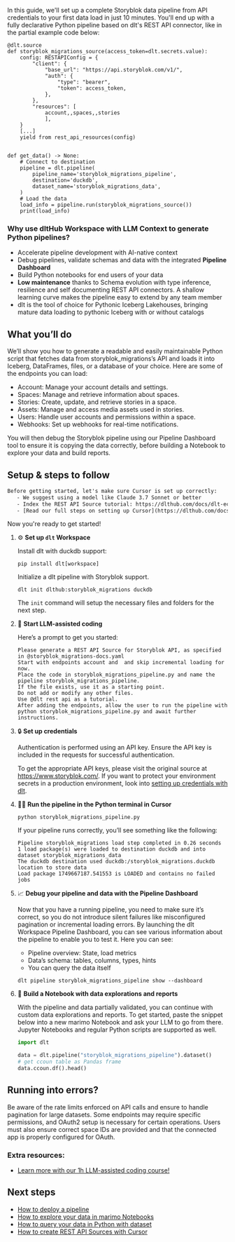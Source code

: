 In this guide, we'll set up a complete Storyblok data pipeline from API credentials to your first data load in just 10 minutes. You'll end up with a fully declarative Python pipeline based on dlt's REST API connector, like in the partial example code below:

```python-outcome
@dlt.source
def storyblok_migrations_source(access_token=dlt.secrets.value):
    config: RESTAPIConfig = {
        "client": {
            "base_url": "https://api.storyblok.com/v1/",
            "auth": {
                "type": "bearer",
                "token": access_token,
            },
        },
        "resources": [
            account,,spaces,,stories
            ],
    }
    [...]
    yield from rest_api_resources(config)


def get_data() -> None:
    # Connect to destination
    pipeline = dlt.pipeline(
        pipeline_name='storyblok_migrations_pipeline',
        destination='duckdb',
        dataset_name='storyblok_migrations_data', 
    )
    # Load the data
    load_info = pipeline.run(storyblok_migrations_source())
    print(load_info) 
```

### Why use dltHub Workspace with LLM Context to generate Python pipelines?

- Accelerate pipeline development with AI-native context
- Debug pipelines, validate schemas and data with the integrated **Pipeline Dashboard**
- Build Python notebooks for end users of your data
- **Low maintenance** thanks to Schema evolution with type inference, resilience and self documenting REST API connectors. A shallow learning curve makes the pipeline easy to extend by any team member
- dlt is the tool of choice for Pythonic Iceberg Lakehouses, bringing mature data loading to pythonic Iceberg with or without catalogs

## What you’ll do

We’ll show you how to generate a readable and easily maintainable Python script that fetches data from storyblok_migrations’s API and loads it into Iceberg, DataFrames, files, or a database of your choice. Here are some of the endpoints you can load:

- Account: Manage your account details and settings.
- Spaces: Manage and retrieve information about spaces.
- Stories: Create, update, and retrieve stories in a space.
- Assets: Manage and access media assets used in stories.
- Users: Handle user accounts and permissions within a space.
- Webhooks: Set up webhooks for real-time notifications.

You will then debug the Storyblok pipeline using our Pipeline Dashboard tool to ensure it is copying the data correctly, before building a Notebook to explore your data and build reports.

## Setup & steps to follow

```default
Before getting started, let's make sure Cursor is set up correctly:
   - We suggest using a model like Claude 3.7 Sonnet or better
   - Index the REST API Source tutorial: https://dlthub.com/docs/dlt-ecosystem/verified-sources/rest_api/ and add it to context as **@dlt rest api**
   - [Read our full steps on setting up Cursor](https://dlthub.com/docs/dlt-ecosystem/llm-tooling/cursor-restapi#23-configuring-cursor-with-documentation)
```

Now you're ready to get started!

1. ⚙️ **Set up `dlt` Workspace**
    
    Install dlt with duckdb support:
    ```shell
    pip install dlt[workspace]
    ```

    Initialize a dlt pipeline with Storyblok support.
    ```shell
    dlt init dlthub:storyblok_migrations duckdb
    ```

    The `init` command will setup the necessary files and folders for the next step.
    
2. 🤠 **Start LLM-assisted coding**
    
    Here’s a prompt to get you started:
    
    ```prompt
    Please generate a REST API Source for Storyblok API, as specified in @storyblok_migrations-docs.yaml 
    Start with endpoints account and  and skip incremental loading for now. 
    Place the code in storyblok_migrations_pipeline.py and name the pipeline storyblok_migrations_pipeline. 
    If the file exists, use it as a starting point. 
    Do not add or modify any other files. 
    Use @dlt rest api as a tutorial. 
    After adding the endpoints, allow the user to run the pipeline with python storyblok_migrations_pipeline.py and await further instructions.
    ```

    
3. 🔒 **Set up credentials** 
    
    Authentication is performed using an API key. Ensure the API key is included in the requests for successful authentication.
    
    To get the appropriate API keys, please visit the original source at https://www.storyblok.com/.
    If you want to protect your environment secrets in a production environment, look into [setting up credentials with dlt](https://dlthub.com/docs/walkthroughs/add_credentials).
    
4. 🏃‍♀️ **Run the pipeline in the Python terminal in Cursor**
    
    ```shell
    python storyblok_migrations_pipeline.py
    ```
    
    If your pipeline runs correctly, you’ll see something like the following:
    
    ```shell
    Pipeline storyblok_migrations load step completed in 0.26 seconds
    1 load package(s) were loaded to destination duckdb and into dataset storyblok_migrations_data
    The duckdb destination used duckdb:/storyblok_migrations.duckdb location to store data
    Load package 1749667187.541553 is LOADED and contains no failed jobs
    ```
    
5. 📈 **Debug your pipeline and data with the Pipeline Dashboard**

    Now that you have a running pipeline, you need to make sure it’s correct, so you do not introduce silent failures like misconfigured pagination or incremental loading errors. By launching the dlt Workspace Pipeline Dashboard, you can see various information about the pipeline to enable you to test it. Here you can see:
    - Pipeline overview: State, load metrics
    - Data’s schema: tables, columns, types, hints
    - You can query the data itself
    
    ```shell
    dlt pipeline storyblok_migrations_pipeline show --dashboard
    ```
    
6. 🐍 **Build a Notebook with data explorations and reports**

    With the pipeline and data partially validated, you can continue with custom data explorations and reports. To get started, paste the snippet below into a new marimo Notebook and ask your LLM to go from there. Jupyter Notebooks and regular Python scripts are supported as well.

    
    ```python
    import dlt

   data = dlt.pipeline("storyblok_migrations_pipeline").dataset()
   # get ccoun table as Pandas frame
   data.ccoun.df().head()
    ```

## Running into errors?

Be aware of the rate limits enforced on API calls and ensure to handle pagination for large datasets. Some endpoints may require specific permissions, and OAuth2 setup is necessary for certain operations. Users must also ensure correct space IDs are provided and that the connected app is properly configured for OAuth.

### Extra resources:

- [Learn more with our 1h LLM-assisted coding course!](https://www.youtube.com/watch?v=GGid70rnJuM)

## Next steps

- [How to deploy a pipeline](https://dlthub.com/docs/walkthroughs/deploy-a-pipeline)
- [How to explore your data in marimo Notebooks](https://dlthub.com/docs/general-usage/dataset-access/marimo)
- [How to query your data in Python with dataset](https://dlthub.com/docs/general-usage/dataset-access/dataset)
- [How to create REST API Sources with Cursor](https://dlthub.com/docs/dlt-ecosystem/llm-tooling/cursor-restapi)